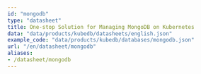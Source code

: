 ```yaml
---
id: "mongodb"
type: "datasheet"
title: One-stop Solution for Managing MongoDB on Kubernetes
data: "data/products/kubedb/datasheets/english.json"
example_code: "data/products/kubedb/databases/mongodb.json"
url: "/en/datasheet/mongodb"
aliases:
- /datasheet/mongodb
---
```

